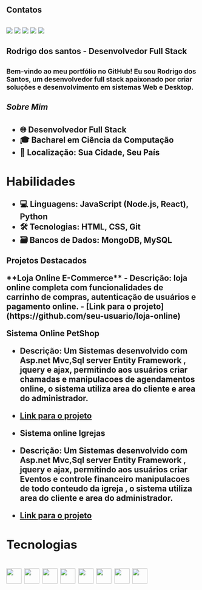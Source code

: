  <div>
  <h2>Contatos
  <h2>
   <div>
<a href="https://www.youtube.com/seu-canal-youtube-aqui" target="_blank"><img src="https://img.shields.io/badge/YouTube-FF0000?style=for-the-badge&logo=youtube&logoColor=white" target="_blank"></a>
<a href="https://instagram.com/rodrigosistemas?igshid=ZDdkNTZiNTM=" target="_blank"><img src="https://img.shields.io/badge/-Instagram-%23E4405F?style=for-the-badge&logo=instagram&logoColor=white" target="_blank"></a>
<a href="https://twitter.com/Rodrigo96692207/status/1491208091995865088?t=Yno7zzGGym-X6PFxyj1xmQ&s=19" target="_blank"><img src="https://img.shields.io/badge/Twitch-9146FF?style=for-the-badge&logo=twitch&logoColor=white" target="_blank"></a>
<a href = "https://https://v8santos2020@gmail.com"><img src="https://img.shields.io/badge/Gmail-D14836?style=for-the-badge&logo=gmail&logoColor=white" target="_blank"></a>
<a href="https://www.linkedin.com/in/rodrigo-desenvolvedor" target="_blank"><img src="https://img.shields.io/badge/-LinkedIn-%230077B5?style=for-the-badge&logo=linkedin&logoColor=white" target="_blank"></a>   
</div>
<h2>Rodrigo dos santos - Desenvolvedor Full Stack<h2>
 <div>
  <sub> Bem-vindo ao meu portfólio no GitHub! Eu sou Rodrigo dos Santos, um desenvolvedor full stack apaixonado por criar soluções e desenvolvimento em sistemas Web e Desktop.
 
 </sub>
  <h5>Sobre Mim</h5> 

- 🌐 Desenvolvedor Full Stack
- 🎓 Bacharel em Ciência da Computação
- 📍 Localização: Sua Cidade, Seu País

## Habilidades

- 💻 Linguagens: JavaScript (Node.js, React), Python
- 🛠️ Tecnologias: HTML, CSS, Git
- 🗃️ Bancos de Dados: MongoDB, MySQL
  
 <div>
  <p>Projetos Destacados</p> 
  **Loja Online E-Commerce**
   - Descrição: loja online completa com funcionalidades de carrinho de compras, autenticação de usuários e pagamento online.
   - [Link para o projeto](https://github.com/seu-usuario/loja-online)

  **Sistema Online PetShop**
   - Descrição: Um Sistemas desenvolvido com Asp.net Mvc,Sql server Entity Framework , jquery e ajax, permitindo aos usuários        criar chamadas e manipulacoes de agendamentos online, o sistema utiliza area do cliente e area do administrador.
   - [Link para o projeto](https://github.com/seu-usuario/blog-pessoal)

   - **Sistema online Igrejas**
   - Descrição: Um Sistemas desenvolvido com Asp.net Mvc,Sql server Entity Framework , jquery e ajax, permitindo aos usuários        criar Eventos e controle financeiro manipulacoes de todo conteudo da igreja , o sistema utiliza area do cliente e area do administrador.
   - [Link para o projeto](https://github.com/seu-usuario/blog-pessoal)
 </div>
 
<div>
 <h2>Tecnologias <h2>
<img src="https://cdn.jsdelivr.net/gh/devicons/devicon/icons/csharp/csharp-original.svg" width="40" height="40"/>
<img src="https://cdn.jsdelivr.net/gh/devicons/devicon/icons/dot-net/dot-net-original.svg" width="40" height="40" />
<img src="https://cdn.jsdelivr.net/gh/devicons/devicon/icons/html5/html5-original.svg" width="40" height="40" />
<img src="https://cdn.jsdelivr.net/gh/devicons/devicon/icons/css3/css3-original.svg" width="40" height="40" />                                                                                                            
<img src="https://cdn.jsdelivr.net/gh/devicons/devicon/icons/bootstrap/bootstrap-original.svg" width="40" height="40" />                                   <img src="https://cdn.jsdelivr.net/gh/devicons/devicon/icons/jquery/jquery-original-wordmark.svg" width="40" height="40" />
<img src="https://cdn.jsdelivr.net/gh/devicons/devicon/icons/microsoftsqlserver/microsoftsqlserver-plain-wordmark.svg" width="40" height="40" />
<img src="https://cdn.jsdelivr.net/gh/devicons/devicon/icons/git/git-original.svg" width="40" height="40"/>                       </div>                  



 

   
   
  


 
          

<!---
Rodrigovelotrol/Rodrigovelotrol is a ✨ special ✨ repository because its `README.md` (this file) appears on your GitHub profile.
You can click the Preview link to take a look at your changes.
--->

